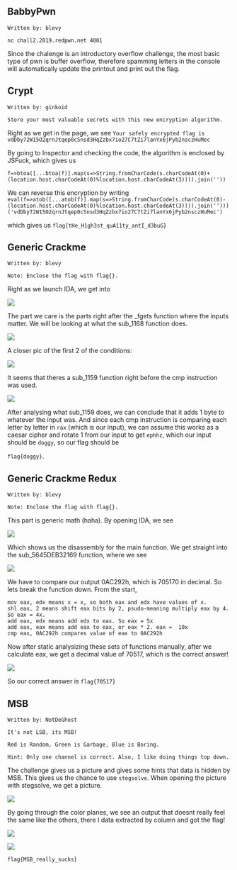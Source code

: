 BabbyPwn
------------------------
```
Written by: blevy

nc chall2.2019.redpwn.net 4001
```

Since the chalenge is an introductory overflow challenge, the most basic type of pwn is buffer overflow, therefore spamming letters in the console will automatically update the printout and print out the flag.

Crypt
------------------
```
Written by: ginkoid

Store your most valuable secrets with this new encryption algorithm.
```

Right as we get in the page, we see
```Your safely encrypted flag is vdDby72W15O2qrnJtqep0cSnsd3HqZzbx7io27C7tZi7lanYx6jPyb2nsczHuMec```

By going to Inspector and checking the code, the algorithm is enclosed by JSFuck, which gives us
```
f=>btoa([...btoa(f)].map(s=>String.fromCharCode(s.charCodeAt(0)+(location.host.charCodeAt(0)%location.host.charCodeAt(3)))).join(''))
```

We can reverse this encryption by writing ```eval(f=>atob([...atob(f)].map(s=>String.fromCharCode(s.charCodeAt(0)-(location.host.charCodeAt(0)%location.host.charCodeAt(3)))).join('')))('vdDby72W15O2qrnJtqep0cSnsd3HqZzbx7io27C7tZi7lanYx6jPyb2nsczHuMec')```

which gives us
```flag{tHe_H1gh3st_quA11ty_antI_d3buG}```

Generic Crackme
------------
```
Written by: blevy

Note: Enclose the flag with flag{}.
```

Right as we launch IDA, we get into 

![](https://github.com/Immobility/CTF-Writeups/blob/master/redpwnCTF-2019/photos/gcm1.png)

The part we care is the parts right after the \_fgets function where the inputs matter. We will be looking at what the sub_1168 function does.

![](https://github.com/Immobility/CTF-Writeups/blob/master/redpwnCTF-2019/photos/gcm2.png)

A closer pic of the first 2 of the conditions:

![](https://github.com/Immobility/CTF-Writeups/blob/master/redpwnCTF-2019/photos/gcm3closerpic.png)

It seems that theres a sub_1159 function right before the cmp instruction was used.

![](https://github.com/Immobility/CTF-Writeups/blob/master/redpwnCTF-2019/photos/gcm4.png)

After analysing what sub_1159 does, we can conclude that it adds 1 byte to whatever the input was. And since each cmp instruction is comparing each letter by letter in ```rax``` (which is our input), we can assume this works as a caesar cipher and rotate 1 from our input to get ```ephhz```, which our input should be ```doggy```, so our flag should be 

```flag{doggy}```.

Generic Crackme Redux
---------------
```
Written by: blevy

Note: Enclose the flag with flag{}.
```

This part is generic math (haha). By opening IDA, we see

![](https://github.com/Immobility/CTF-Writeups/blob/master/redpwnCTF-2019/photos/gcmr1.png)

Which shows us the disassembly for the main function. We get straight into the sub_5645DEB32169 function, where we see

![](https://github.com/Immobility/CTF-Writeups/blob/master/redpwnCTF-2019/photos/gcmr2.png)

We have to compare our output 0AC292h, which is 705170 in decimal. So lets break the function down. From the start, 

```Lets call edx as x.
mov eax, edx means x = x, so both eax and edx have values of x.
shl eax, 2 means shift eax bits by 2, psudo-meaning multiply eax by 4. So eax = 4x.
add eax, edx means add edx to eax. So eax = 5x
add eax, eax means add eax to eax, or eax * 2. eax =  10x
cmp eax, 0AC292h compares value of eax to 0AC292h
```
Now after static analysizing these sets of functions manually, after we calculate eax, we get a decimal value of 70517, which is the correct answer!

![](https://github.com/Immobility/CTF-Writeups/blob/master/redpwnCTF-2019/photos/gcmr3.png)

So our correct answer is ```flag{70517}```

MSB
---------
```
Written by: NotDeGhost

It's not LSB, its MSB!

Red is Random, Green is Garbage, Blue is Boring.

Hint: Only one channel is correct. Also, I like doing things top down.
```

The challenge gives us a picture and gives some hints that data is hidden by MSB. This gives us the chance to use ```stegsolve```. When opening the picture with stegsolve, we get a picture.

![](https://github.com/Immobility/CTF-Writeups/blob/master/redpwnCTF-2019/photos/msb1.png)

By going through the color planes, we see an output that doesnt really feel the same like the others, there I data extracted by column and got the flag!

![](https://github.com/Immobility/CTF-Writeups/blob/master/redpwnCTF-2019/photos/msb2.png)

![](https://github.com/Immobility/CTF-Writeups/blob/master/redpwnCTF-2019/photos/msb3.png)

```flag{MSB_really_sucks}```
